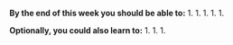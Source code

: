 **By the end of this week you should be able to:**
1.
1.
1.
1.
1.

**Optionally, you could also learn to:**
1.
1.
1.

